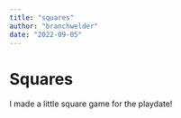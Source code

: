 ```yaml
---
title: "squares"
author: "branchwelder"
date: "2022-09-05"
---
```


# Squares

I made a little square game for the playdate!
